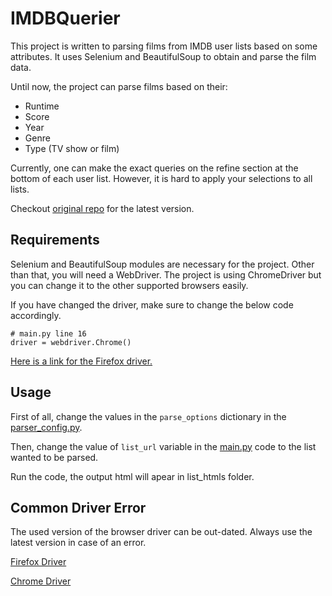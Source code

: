 # IMDBQuerier

This project is written to parsing films from IMDB user lists based on some attributes. It uses Selenium and BeautifulSoup to obtain and parse the film data.

Until now, the project can parse films based on their:

- Runtime
- Score
- Year
- Genre
- Type (TV show or film)

Currently, one can make the exact queries on the refine section at the bottom of each user list. However, it is hard to apply your selections to all lists.

Checkout [original repo](https://github.com/Bekci/IMDBQuerier) for the latest version.

## Requirements

Selenium and BeautifulSoup modules are necessary for the project. Other than that, you will need a WebDriver. The project is using ChromeDriver but you can change it to the other supported browsers easily.

If you have changed the driver, make sure to change the below code accordingly.

```
# main.py line 16
driver = webdriver.Chrome()
```

[Here is a link for the Firefox driver.](https://github.com/mozilla/geckodriver/releases)

## Usage

First of all, change the values in the `parse_options` dictionary in the [parser_config.py](parser_config.py).

Then, change the value of `list_url` variable in the [main.py](main.py) code to the list wanted to be parsed.

Run the code, the output html will apear in list_htmls folder.

## Common Driver Error

The used version of the browser driver can be out-dated. Always use the latest version in case of an error.

[Firefox Driver](https://github.com/mozilla/geckodriver/releases)

[Chrome Driver](https://chromedriver.chromium.org/)
